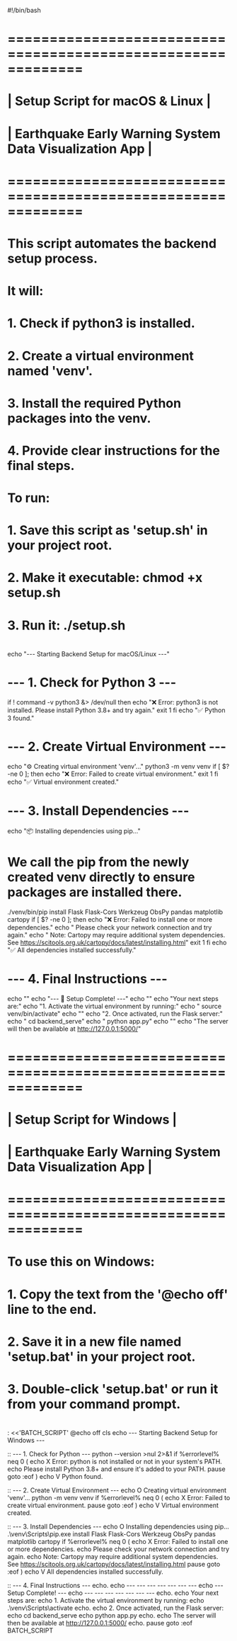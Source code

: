 #!/bin/bash
#
# =============================================================
# |   Setup Script for macOS & Linux                          |
# |   Earthquake Early Warning System Data Visualization App  |
# =============================================================
#
# This script automates the backend setup process.
# It will:
# 1. Check if python3 is installed.
# 2. Create a virtual environment named 'venv'.
# 3. Install the required Python packages into the venv.
# 4. Provide clear instructions for the final steps.
#
# To run:
# 1. Save this script as 'setup.sh' in your project root.
# 2. Make it executable: chmod +x setup.sh
# 3. Run it: ./setup.sh
#

echo "--- Starting Backend Setup for macOS/Linux ---"

# --- 1. Check for Python 3 ---
if ! command -v python3 &> /dev/null
then
    echo "❌ Error: python3 is not installed. Please install Python 3.8+ and try again."
    exit 1
fi
echo "✅ Python 3 found."

# --- 2. Create Virtual Environment ---
echo "⚙️  Creating virtual environment 'venv'..."
python3 -m venv venv
if [ $? -ne 0 ]; then
    echo "❌ Error: Failed to create virtual environment."
    exit 1
fi
echo "✅ Virtual environment created."

# --- 3. Install Dependencies ---
echo "📦 Installing dependencies using pip..."
# We call the pip from the newly created venv directly to ensure packages are installed there.
./venv/bin/pip install Flask Flask-Cors Werkzeug ObsPy pandas matplotlib cartopy
if [ $? -ne 0 ]; then
    echo "❌ Error: Failed to install one or more dependencies."
    echo "   Please check your network connection and try again."
    echo "   Note: Cartopy may require additional system dependencies. See https://scitools.org.uk/cartopy/docs/latest/installing.html"
    exit 1
fi
echo "✅ All dependencies installed successfully."

# --- 4. Final Instructions ---
echo ""
echo "--- 🎉 Setup Complete! ---"
echo ""
echo "Your next steps are:"
echo "1. Activate the virtual environment by running:"
echo "   source venv/bin/activate"
echo ""
echo "2. Once activated, run the Flask server:"
echo "   cd backend_serve"
echo "   python app.py"
echo ""
echo "The server will then be available at http://127.0.0.1:5000/"


# =============================================================
# |   Setup Script for Windows                                |
# |   Earthquake Early Warning System Data Visualization App  |
# =============================================================
#
# To use this on Windows:
# 1. Copy the text from the '@echo off' line to the end.
# 2. Save it in a new file named 'setup.bat' in your project root.
# 3. Double-click 'setup.bat' or run it from your command prompt.
#

: <<'BATCH_SCRIPT'
@echo off
cls
echo --- Starting Backend Setup for Windows ---

:: --- 1. Check for Python ---
python --version >nul 2>&1
if %errorlevel% neq 0 (
    echo X Error: python is not installed or not in your system's PATH.
    echo   Please install Python 3.8+ and ensure it's added to your PATH.
    pause
    goto :eof
)
echo V Python found.

:: --- 2. Create Virtual Environment ---
echo O Creating virtual environment 'venv'...
python -m venv venv
if %errorlevel% neq 0 (
    echo X Error: Failed to create virtual environment.
    pause
    goto :eof
)
echo V Virtual environment created.

:: --- 3. Install Dependencies ---
echo O Installing dependencies using pip...
.\venv\Scripts\pip.exe install Flask Flask-Cors Werkzeug ObsPy pandas matplotlib cartopy
if %errorlevel% neq 0 (
    echo X Error: Failed to install one or more dependencies.
    echo   Please check your network connection and try again.
    echo   Note: Cartopy may require additional system dependencies. See https://scitools.org.uk/cartopy/docs/latest/installing.html
    pause
    goto :eof
)
echo V All dependencies installed successfully.

:: --- 4. Final Instructions ---
echo.
echo --- --- --- --- --- --- ---
echo --- Setup Complete! ---
echo --- --- --- --- --- --- ---
echo.
echo Your next steps are:
echo 1. Activate the virtual environment by running:
echo    .\venv\Scripts\activate
echo.
echo 2. Once activated, run the Flask server:
echo    cd backend_serve
echo    python app.py
echo.
echo The server will then be available at http://127.0.0.1:5000/
echo.
pause
goto :eof
BATCH_SCRIPT
